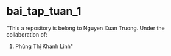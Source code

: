 # bai_tap_tuan_1
"This a repository is belong to Nguyen Xuan Truong.
Under the collaboration of:
1. Phùng Thị Khánh Linh"
